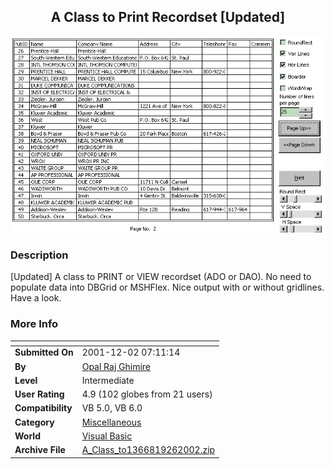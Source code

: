 ﻿<div align="center">

## A Class to Print Recordset \[Updated\]

<img src="PIC200221115419946.gif">
</div>

### Description

[Updated] A class to PRINT or VIEW recordset (ADO or DAO). No need to populate data into DBGrid or MSHFlex. Nice output with or without gridlines. Have a look.
 
### More Info
 


<span>             |<span>
---                |---
**Submitted On**   |2001-12-02 07:11:14
**By**             |[Opal Raj Ghimire](https://github.com/Planet-Source-Code/PSCIndex/blob/master/ByAuthor/opal-raj-ghimire.md)
**Level**          |Intermediate
**User Rating**    |4.9 (102 globes from 21 users)
**Compatibility**  |VB 5\.0, VB 6\.0
**Category**       |[Miscellaneous](https://github.com/Planet-Source-Code/PSCIndex/blob/master/ByCategory/miscellaneous__1-1.md)
**World**          |[Visual Basic](https://github.com/Planet-Source-Code/PSCIndex/blob/master/ByWorld/visual-basic.md)
**Archive File**   |[A\_Class\_to1366819262002\.zip](https://github.com/Planet-Source-Code/opal-raj-ghimire-a-class-to-print-recordset-updated__1-29405/archive/master.zip)








